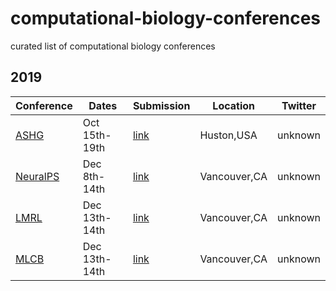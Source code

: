 # computational-biology-conferences
curated list of computational biology conferences

## 2019

Conference | Dates | Submission | Location | Twitter
-----------|-------|------------|----------|---------
[ASHG](https://www.ashg.org/2019meeting/) | Oct 15th-19th | [link](https://www.ashg.org/2019meeting/pages/abstracts_late.shtml) | Huston,USA | unknown
[NeuralPS](https://nips.cc) | Dec 8th-14th | [link](https://nips.cc/Conferences/2019/CallForPapers) | Vancouver,CA | unknown
[LMRL](https://lmrl-bio.github.io/) | Dec 13th-14th | [link](https://lmrl-bio.github.io/call) | Vancouver,CA | unknown
[MLCB](https://mlcb.github.io/) | Dec 13th-14th | [link](https://easychair.org/account/signin?l=t8803VSZpkL2VOFk87xpjU) | Vancouver,CA | unknown
